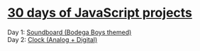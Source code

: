 # [30 days of JavaScript projects](https://javascript30.com/)

Day 1: [Soundboard (Bodega Boys themed)](https://tamenze.github.io/js30/day_1_drumkit/) <br> 
Day 2: [Clock (Analog + Digital)](https://tamenze.github.io/js30/day_2_clock/)
